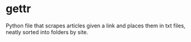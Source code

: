 # gettr
Python file that scrapes articles given a link and places them in txt files, neatly sorted into folders by site.
